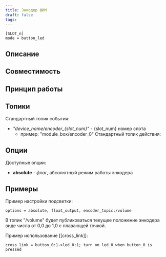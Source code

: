 ```yaml
---
title: Энкодер ШИМ
draft: false
tags:
---
```

```
[SLOT_n]
mode = button_led
```
## Описание

## Совместимость

## Принцип работы

## Топики
Стандартный топик события:
- *"device_name/encoder_{slot_num}"* - {slot_num} номер слота
	- пример: "module_box/encoder_0"
Стандартный топик действия:

## Опции
Доступные опции:
- **absolute** - *флаг*, абсолютный режим работы энкодера	


## Примеры
Пример настройки подсветки:
```
options = absolute, float_output, encoder_topic:/volume
```
В топик "/volume" будет публиковаться текущее положение энкодера виде числа от 0,0 до 1,0 с плавающей точкой.


Пример использование [[cross_link]]:
```
cross_link = button_0:1->led_0:1; turn on led_0 when button_0 is pressed
```

